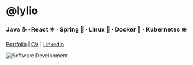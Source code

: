 <h1>@lylio</h1>
<h3>Java ☕ ∙ React ⚛ ∙ Spring 🍃 ∙ Linux 🐧 ∙ Docker 🐋 ∙ Kubernetes ⎈</h3>

[Portfolio](https://cv.lyle.app/projects) | [CV](https://cv.lyle.app/cv) | [LinkedIn](https://www.linkedin.com/in/lylechristine/)

![Software Development](https://blog.planview.com/wp-content/uploads/2020/01/Top-6-Software-Development-Methodologies.jpg)
